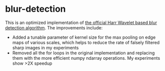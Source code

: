 # blur-detection
This is an optimized implementation of [the official Harr Wavelet based blur detection algorithm](https://github.com/pedrofrodenas/blur-Detection-Haar-Wavelet). The improvements include:
- Added a tunable parameter of kernel size for the max pooling on edge maps of various scales, which helps to reduce the rate of falsely filtered sharp images in my experiments
- Removed all the for loops in the original implementation and replacing them with the more efficient numpy ndarray operations. My experiments show >2X speedup

